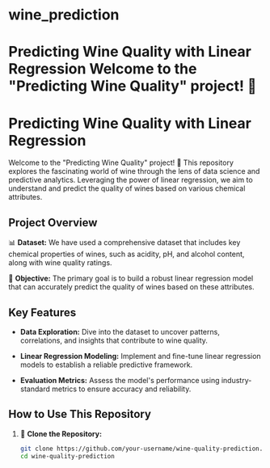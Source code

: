 # wine_prediction
# Predicting Wine Quality with Linear Regression  Welcome to the "Predicting Wine Quality" project! 🍷
# Predicting Wine Quality with Linear Regression

Welcome to the "Predicting Wine Quality" project! 🍷 This repository explores the fascinating world of wine through the lens of data science and predictive analytics. Leveraging the power of linear regression, we aim to understand and predict the quality of wines based on various chemical attributes.

## Project Overview

📊 **Dataset:** We have used a comprehensive dataset that includes key chemical properties of wines, such as acidity, pH, and alcohol content, along with wine quality ratings.

🎯 **Objective:** The primary goal is to build a robust linear regression model that can accurately predict the quality of wines based on these attributes.

## Key Features

- **Data Exploration:** Dive into the dataset to uncover patterns, correlations, and insights that contribute to wine quality.

- **Linear Regression Modeling:** Implement and fine-tune linear regression models to establish a reliable predictive framework.

- **Evaluation Metrics:** Assess the model's performance using industry-standard metrics to ensure accuracy and reliability.

## How to Use This Repository

1. 🚀 **Clone the Repository:**
   ```bash
   git clone https://github.com/your-username/wine-quality-prediction.git
   cd wine-quality-prediction
